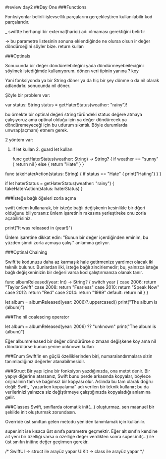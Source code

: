#review day2
##Day One
###Functions


Fonksiyonlar belirili işlevsellik parçalarını gerçekleştiren 
kullanılabilir kod parçalarıdır.

_ swiftte herhangi bir external(harici) adı olmaması gerektiğini belirtir


 -> bu parametre listesinin sonuna eklendiğinde ne olursa olsun ir değer döndürceğini söyler bize. return kullan 
 
 


###Optinals

Sonucunda bir değer döndürelebileğini yada döndürmeyebeileciğini söylmek 
istediğimde kullanıyorum. dönen veri tipinin yanına ? koy

Yani fonksiyonda ya bir String döner ya da hiç bir şey dönme o da nil olarak adlandırlır. sonucunda nil döner.


Şöyle bir problem var:

var status: String 
status = getHaterStatus(weather: "rainy")!

bu örnekte bir optinal değeri string türündeki status değere atmaya çalışıyoruz ama optinal olduğu için ya değer döndürecek ya döndüremeyeceği için bu udurum sıkıntılı. Böyle durumlarda unwrap(açmam) etmem gerek.

2 yöntem var:

1. if let kullan 2. guard let kullan 
    
    func getHaterStatus(weather: String) -> String? {
    if weather == "sunny" {
        return nil
    } else {
        return "Hate"
    }
}

func takeHaterAction(status: String) {
    if status == "Hate" {
        print("Hating")
    }
}

if let haterStatus = getHaterStatus(weather: "rainy") {
    takeHaterAction(status: haterStatus)
}


###İsteğe bağlı öğeleri zorla açma

swift ünlem kullanarak, bir isteğe bağlı değişkenin kesinlikle bir dğeri olduğunu biliyorsanız ünlem işaretinin rakasına yerleştireke onu zorla açabilirisiniz.


print("It was released in \(year!)")

Ünlem işaretine dikkat edin: "Bunun bir değer içerdiğinden eminim, bu 
yüzden şimdi zorla açmaya çalış." anlamına geliyor.

###Optinal Chaining

Swift'te kodunuzu daha az karmaşık hale getirmenize yardımcı olacak iki 
teknik bulunur. Bunlardan ilki, isteğe bağlı zincirlemedir; bu, yalnızca 
isteğe bağlı değişkeninizin bir değeri varsa kod çalıştırmanıza olanak 
tanır.

func albumReleased(year: Int) -> String? {
    switch year {
    case 2006: return "Taylor Swift"
    case 2008: return "Fearless"
    case 2010: return "Speak Now"
    case 2012: return "Red"
    case 2014: return "1989"
    default: return nil
    }
}

let album = albumReleased(year: 2006)?.uppercased()
print("The album is \(album)")


###The nil coalescing operator

let album = albumReleased(year: 2006) ?? "unknown"
print("The album is \(album)")


Eğer albumreleased bir değer döndürürse o zmaan değişkene koy ama nil döndürülürse bunun yerine unknown kullan

###Enum
Swift'in en güçlü özelliklerinden biri, numaralandırmalara sizin 
tanımladığınız değerler atanabilmesidir.




###Struct
Bir yapı içine bir fonksiyon yazdığınızda, ona metot denir.
Bir yapıyı diğerine atarsanız, Swift bunu perde arkasında kopyalar, 
böylece orijinalinin tam ve bağımsız bir kopyası olur. Aslında bu tam 
olarak doğru değil: Swift, "yazarken kopyalama" adı verilen bir teknik 
kullanır; bu da verilerinizi yalnızca siz değiştirmeye çalıştığınızda 
kopyaladığı anlamına gelir.


###Classes
 Swift, sınıflarda otomatik init(...) oluşturmaz. sen maanuel bir şekilde init oluşturmak zorundasın.
 
 
 Override üst sınıftan gelen metodu yeniden tanımlamak için kullanılır.
 
 
 super.init ise kısaca üst sınıfa parametre geçmektir.
 Eğer alt sınıfın kendine ait yeni bir özelliği varsa o özelliğe değer 
 verdikten sonra super.init(...) ile üst sınıfın initine değer geçirmen 
 gerekir.
 
/*
SwiftUI → struct ile arayüz yapar
UIKit → class ile arayüz yapar
*/
